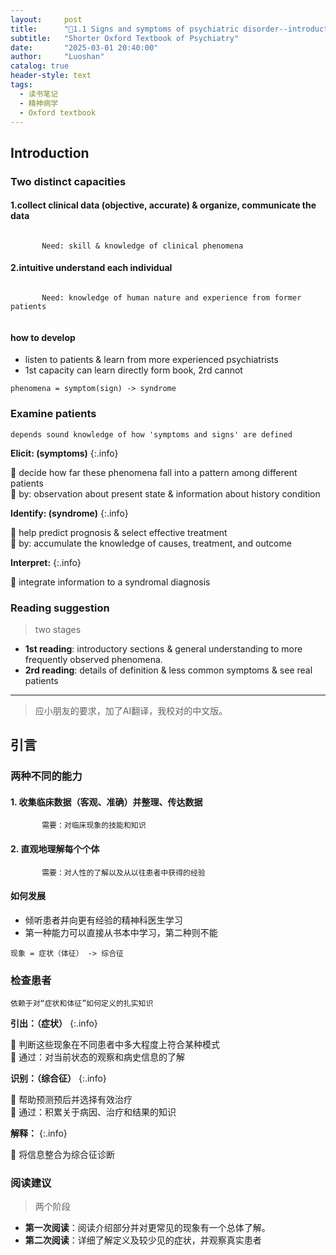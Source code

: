 ```yaml
---
layout:     post
title:      "📖1.1 Signs and symptoms of psychiatric disorder--introduction"
subtitle:   "Shorter Oxford Textbook of Psychiatry"
date:       "2025-03-01 20:40:00"
author:     "Luoshan"
catalog: true
header-style: text
tags:
  - 读书笔记
  - 精神病学
  - Oxford textbook
---
```


## Introduction


### Two distinct capacities

#### 1.collect clinical data (objective, accurate) & organize, communicate the data
```

       Need: skill & knowledge of clinical phenomena

```
#### 2.intuitive understand each individual
```
  
       Need: knowledge of human nature and experience from former patients
  
```

#### how to develop
- listen to patients & learn from more experienced psychiatrists
- 1st capacity can learn directly form book, 2rd cannot

`phenomena = symptom(sign) -> syndrome`
### Examine patients
`depends sound knowledge of how 'symptoms and signs' are defined`

**Elicit: (symptoms)**
{:.info}

🐶 decide how far these phenomena fall into a pattern among different patients  
🐶 by: observation about present state & information about history condition

**Identify: (syndrome)**
{:.info}

🐶 help predict prognosis & select effective treatment  
🐶 by: accumulate the knowledge of causes, treatment, and outcome

**Interpret:**
{:.info}

🐶 integrate information to a syndromal diagnosis


### Reading suggestion
> two stages

- **1st reading**: introductory sections & general understanding to more frequently observed phenomena.
- **2rd reading**: details of definition & less common symptoms & see real patients

--------------------------
> 应小朋友的要求，加了AI翻译，我校对的中文版。

## 引言

### 两种不同的能力

#### 1. 收集临床数据（客观、准确）并整理、传达数据
```
       需要：对临床现象的技能和知识
```
#### 2. 直观地理解每个个体
```
       需要：对人性的了解以及从以往患者中获得的经验
```

#### 如何发展
- 倾听患者并向更有经验的精神科医生学习
- 第一种能力可以直接从书本中学习，第二种则不能

`现象 = 症状（体征） -> 综合征`
### 检查患者
`依赖于对“症状和体征”如何定义的扎实知识`

**引出：（症状）**
{:.info}

🐶 判断这些现象在不同患者中多大程度上符合某种模式  
🐶 通过：对当前状态的观察和病史信息的了解

**识别：（综合征）**
{:.info}

🐶 帮助预测预后并选择有效治疗  
🐶 通过：积累关于病因、治疗和结果的知识

**解释：**
{:.info}

🐶 将信息整合为综合征诊断

### 阅读建议
> 两个阶段

- **第一次阅读**：阅读介绍部分并对更常见的现象有一个总体了解。
- **第二次阅读**：详细了解定义及较少见的症状，并观察真实患者

